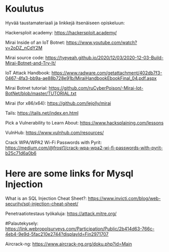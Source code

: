 # Koulutus

Hyvää taustamateriaali ja linkkejä itsenäiseen opiskeluun:

Hackersploit academy: https://hackersploit.academy/

Mirai Inside of an IoT Botnet: https://www.youtube.com/watch?v=2oDZ_nCdY2M

Mirai source code: https://tyeyeah.github.io/2020/12/03/2020-12-03-Build-Mirai-Botnet-and-Try-It/

IoT Attack Handbook: https://www.radware.com/getattachment/402db7f3-0467-4fa3-bb9a-ae88b728e91b/MiraiHandbookEbookFinal_04.pdf.aspx

Mirai Botnet tutorial: https://github.com/ruCyberPoison/-Mirai-Iot-BotNet/blob/master/TUTORIAL.txt

Mirai (for x86/x64): https://github.com/lejolly/mirai

Tails: https://tails.net/index.en.html

Pick a Vulnerability to Learn About: https://www.hacksplaining.com/lessons

VulnHub: https://www.vulnhub.com/resources/

Crack WPA/WPA2 Wi-Fi Passwords with Pyrit: https://medium.com/@frost1/crack-wpa-wpa2-wi-fi-passwords-with-pyrit-b25c71d6a0b6

# Here are some links for Mysql Injection

What is an SQL Injection Cheat Sheet?: https://www.invicti.com/blog/web-security/sql-injection-cheat-sheet/

Penetraatiotestaus työkaluja: https://attack.mitre.org/

#Palautekysely: https://link.webropolsurveys.com/Participation/Public/2b414d63-766c-4eb4-9e9d-5fac210e2744?displayId=Fin2971707

Aircrack-ng: https://www.aircrack-ng.org/doku.php?id=Main



     
   
     





